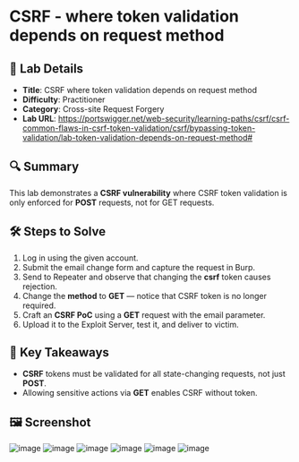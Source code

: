 # CSRF - where token validation depends on request method

## 📌 Lab Details
- **Title**: CSRF where token validation depends on request method
- **Difficulty**: Practitioner
- **Category**: Cross-site Request Forgery
- **Lab URL**: https://portswigger.net/web-security/learning-paths/csrf/csrf-common-flaws-in-csrf-token-validation/csrf/bypassing-token-validation/lab-token-validation-depends-on-request-method#

## 🔍 Summary
This lab demonstrates a **CSRF vulnerability** where CSRF token validation is only enforced for **POST** requests, not for GET requests.

## 🛠 Steps to Solve
1. Log in using the given account.
2. Submit the email change form and capture the request in Burp.
3. Send to Repeater and observe that changing the **csrf** token causes rejection.
4. Change the **method** to **GET** — notice that CSRF token is no longer required.
5. Craft an **CSRF PoC** using a **GET** request with the email parameter.
6. Upload it to the Exploit Server, test it, and deliver to victim.

## 📖 Key Takeaways
- **CSRF** tokens must be validated for all state-changing requests, not just **POST**.
- Allowing sensitive actions via **GET** enables CSRF without token.

## 🖼️ Screenshot 
![image](https://github.com/user-attachments/assets/09ddfaef-6055-4125-afdb-1ff49707e0ef)
![image](https://github.com/user-attachments/assets/5e50fb02-f0a8-42ff-ace9-4e0596b2a880)
![image](https://github.com/user-attachments/assets/07a7df68-7e12-4f27-b19d-8b437ef1a5ce)
![image](https://github.com/user-attachments/assets/a51ac76d-7dce-4453-bb29-86a60d0fe61d)
![image](https://github.com/user-attachments/assets/e9f35f31-8539-4e8c-9469-44c5b627805c)
![image](https://github.com/user-attachments/assets/9fe1472f-e88c-4c5f-b137-82422f1b34fa)
